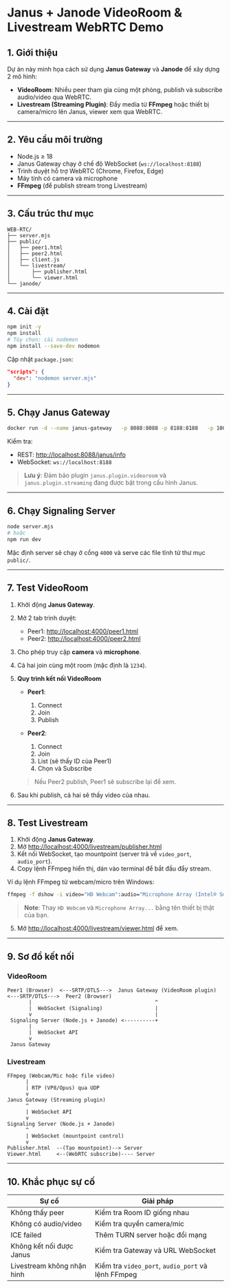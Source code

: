 # Janus + Janode VideoRoom & Livestream WebRTC Demo

## 1. Giới thiệu

Dự án này minh họa cách sử dụng **Janus Gateway** và **Janode** để xây dựng 2 mô hình:

- **VideoRoom**: Nhiều peer tham gia cùng một phòng, publish và subscribe audio/video qua WebRTC.
- **Livestream (Streaming Plugin)**: Đẩy media từ **FFmpeg** hoặc thiết bị camera/micro lên Janus, viewer xem qua WebRTC.

---

## 2. Yêu cầu môi trường

- Node.js ≥ 18
- Janus Gateway chạy ở chế độ WebSocket (`ws://localhost:8188`)
- Trình duyệt hỗ trợ WebRTC (Chrome, Firefox, Edge)
- Máy tính có camera và microphone
- **FFmpeg** (để publish stream trong Livestream)

---

## 3. Cấu trúc thư mục

```
WEB-RTC/
├── server.mjs
├── public/
│   ├── peer1.html
│   ├── peer2.html
│   ├── client.js
│   └── livestream/
│       ├── publisher.html
│       └── viewer.html
└── janode/
```

---

## 4. Cài đặt

```bash
npm init -y
npm install
# Tùy chọn: cài nodemon
npm install --save-dev nodemon
```

Cập nhật `package.json`:

```json
"scripts": {
  "dev": "nodemon server.mjs"
}
```

---

## 5. Chạy Janus Gateway

```bash
docker run -d --name janus-gateway   -p 8088:8088 -p 8188:8188   -p 10000-10200:10000-10200/udp   meetecho/janus-gateway
```

Kiểm tra:

- REST: [http://localhost:8088/janus/info](http://localhost:8088/janus/info)
- WebSocket: `ws://localhost:8188`

> **Lưu ý**: Đảm bảo plugin `janus.plugin.videoroom` và `janus.plugin.streaming` đang được bật trong cấu hình Janus.

---

## 6. Chạy Signaling Server

```bash
node server.mjs
# hoặc
npm run dev
```

Mặc định server sẽ chạy ở cổng `4000` và serve các file tĩnh từ thư mục `public/`.

---

## 7. Test VideoRoom

1. Khởi động **Janus Gateway**.
2. Mở 2 tab trình duyệt:

   - Peer1: [http://localhost:4000/peer1.html](http://localhost:4000/peer1.html)
   - Peer2: [http://localhost:4000/peer2.html](http://localhost:4000/peer2.html)

3. Cho phép truy cập **camera** và **microphone**.
4. Cả hai join cùng một room (mặc định là `1234`).
5. **Quy trình kết nối VideoRoom**

      - **Peer1**:  
        1. Connect  
        2. Join  
        3. Publish  

      - **Peer2**:  
        1. Connect  
        2. Join  
        3. List (sẽ thấy ID của Peer1)  
        4. Chọn và Subscribe  

      > Nếu Peer2 publish, Peer1 sẽ subscribe lại để xem.

6. Sau khi publish, cả hai sẽ thấy video của nhau.

---

## 8. Test Livestream

1. Khởi động **Janus Gateway**.
2. Mở [http://localhost:4000/livestream/publisher.html](http://localhost:4000/livestream/publisher.html)
3. Kết nối WebSocket, tạo mountpoint (server trả về `video_port`, `audio_port`).
4. Copy lệnh FFmpeg hiển thị, dán vào terminal để bắt đầu đẩy stream.

Ví dụ lệnh FFmpeg từ webcam/micro trên Windows:

```bash
ffmpeg -f dshow -i video="HD Webcam":audio="Microphone Array (Intel® Smart Sound Technology for Digital Microphones)" -rtbufsize 256M -fflags nobuffer -use_wallclock_as_timestamps 1 -video_size 1280x720 -framerate 30 -pix_fmt yuv420p -map 0:v:0 -c:v libvpx -b:v 1M -deadline realtime -g 60 -an -payload_type 96 -f rtp rtp://127.0.0.1:{video_port} -map 0:a:0 -ar 48000 -ac 2 -c:a libopus -b:a 96k -application lowdelay -vn -payload_type 111 -f rtp rtp://127.0.0.1:{audio_port}
```

> **Note**: Thay `HD Webcam` và `Microphone Array...` bằng tên thiết bị thật của bạn.

5. Mở [http://localhost:4000/livestream/viewer.html](http://localhost:4000/livestream/viewer.html) để xem.

---

## 9. Sơ đồ kết nối

### VideoRoom
```
Peer1 (Browser)  <---SRTP/DTLS--->  Janus Gateway (VideoRoom plugin)  <---SRTP/DTLS--->  Peer2 (Browser)
       |                                        ^
       |  WebSocket (Signaling)                 |
       v                                        |
 Signaling Server (Node.js + Janode) <----------+
       |
       |  WebSocket API
       v
 Janus Gateway
```

### Livestream
```
FFmpeg (Webcam/Mic hoặc file video) 
      |
      | RTP (VP8/Opus) qua UDP
      v
Janus Gateway (Streaming plugin)
      ^
      | WebSocket API
      v
Signaling Server (Node.js + Janode)
      ^
      | WebSocket (mountpoint control)
      v
Publisher.html  --(Tạo mountpoint)--> Server
Viewer.html     <--(WebRTC subscribe)---- Server
```

---

## 10. Khắc phục sự cố

| Sự cố | Giải pháp |
|-------|-----------|
| Không thấy peer | Kiểm tra Room ID giống nhau |
| Không có audio/video | Kiểm tra quyền camera/mic |
| ICE failed | Thêm TURN server hoặc đổi mạng |
| Không kết nối được Janus | Kiểm tra Gateway và URL WebSocket |
| Livestream không nhận hình | Kiểm tra `video_port`, `audio_port` và lệnh FFmpeg |
